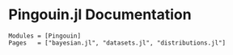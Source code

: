 # Pingouin.jl Documentation

```@autodocs
Modules = [Pingouin]
Pages   = ["bayesian.jl", "datasets.jl", "distributions.jl"]
```
